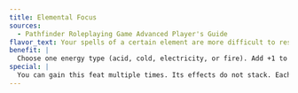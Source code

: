 ```yaml
---
title: Elemental Focus
sources:
  - Pathfinder Roleplaying Game Advanced Player's Guide
flavor_text: Your spells of a certain element are more difficult to resist.
benefit: |
  Choose one energy type (acid, cold, electricity, or fire). Add +1 to the Difficulty Class for all saving throws against spells that deal damage of the energy type you select.
special: |
  You can gain this feat multiple times. Its effects do not stack. Each time you take this feat, it applies to a new energy type.
---
```


